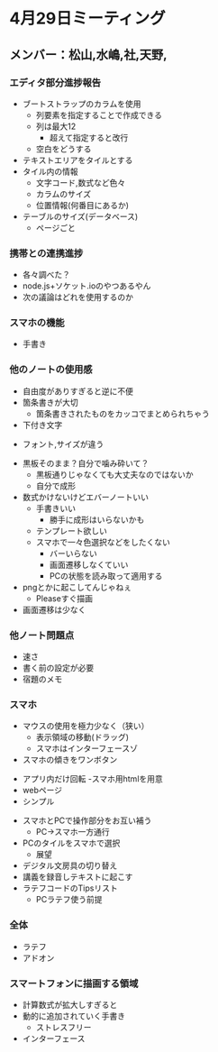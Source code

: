 # 4月29日ミーティング
## メンバー：松山,水嶋,社,天野,
### エディタ部分進捗報告
- ブートストラップのカラムを使用
  * 列要素を指定することで作成できる
  * 列は最大12
    + 超えて指定すると改行
  * 空白をどうする
- テキストエリアをタイルとする
- タイル内の情報
  * 文字コード,数式など色々
  * カラムのサイズ
  * 位置情報(何番目にあるか)
- テーブルのサイズ(データベース)
  * ページごと
### 携帯との連携進捗
- 各々調べた？
- node.js+ソケット.ioのやつあるやん
- 次の議論はどれを使用するのか

### スマホの機能
- 手書き

### 他のノートの使用感
- 自由度がありすぎると逆に不便
- 箇条書きが大切
  * 箇条書きされたものをカッコでまとめられちゃう
-  下付き文字
  * フォント,サイズが違う
- 黒板そのまま？自分で噛み砕いて？
  * 黒板通りじゃなくても大丈夫なのではないか
  * 自分で成形
- 数式かけないけどエバーノートいい
  * 手書きいい
    + 勝手に成形はいらないかも
  * テンプレート欲しい
  * スマホで一々色選択などをしたくない
    + バーいらない
    + 画面遷移しなくていい
    + PCの状態を読み取って適用する
- pngとかに起こしてんじゃねぇ
  * Pleaseすぐ描画
- 画面遷移は少なく

### 他ノート問題点
- 速さ
- 書く前の設定が必要
- 宿題のメモ

### スマホ
- マウスの使用を極力少なく（狭い）
  * 表示領域の移動(ドラッグ)
  * スマホはインターフェースゾ
-  スマホの傾きをワンボタン
  * アプリ内だけ回転
-スマホ用htmlを用意
  * webページ
  * シンプル
- スマホとPCで操作部分をお互い補う
  * PC→スマホ一方通行
- PCのタイルをスマホで選択
  * 展望
- デジタル文房具の切り替え
- 講義を録音しテキストに起こす
- ラテフコードのTipsリスト
  * PCラテフ使う前提
### 全体
- ラテフ
- アドオン
### スマートフォンに描画する領域
- 計算数式が拡大しすぎると
- 動的に追加されていく手書き
  * ストレスフリー
- インターフェース
